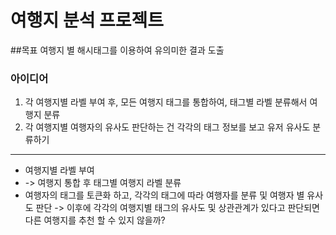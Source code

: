 # 여행지 분석 프로젝트

##목표
여행지 별 해시태그를 이용하여 유의미한 결과 도출

### 아이디어
1. 각 여행지별 라벨 부여 후, 모든 여행지 태그를 통합하여, 태그별 라벨 분류해서 여행지 분류
2. 각 여행지별 여행자의 유사도 판단하는 건 각각의 태그 정보를 보고 유저 유사도 분류하기

--- 
- 여행지별 라벨 부여 
- -> 여행지 통합 후 태그별 여행지 라벨 분류  
- 여행자의 태그를 토큰화 하고, 각각의 태그에 따라 여행자를 분류 및 여행자 별 유사도 판단 
-> 이후에 각각의 여행지별 태그의 유사도 및 상관관계가 있다고 판단되면 다른 여행지를 추천 할 수 있지 않을까?
